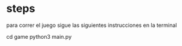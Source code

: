 # steps

para correr el juego sigue las siguientes instrucciones en la terminal


cd game
python3 main.py

